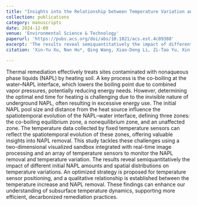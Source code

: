 ```yaml
---
title: "Insights into the Relationship between Temperature Variation and NAPL Removal during In Situ Thermal Remediation of Soil in the Presence of NAPL–Water Co-boiling: A Two-Dimensional Visualized Sandbox Study"
collection: publications
category: manuscripts
date: 2024-12-09
venue: 'Environmental Science & Technology'
paperurl: 'https://pubs.acs.org/doi/abs/10.1021/acs.est.4c09388'
excerpt: 'The results reveal semiquantitatively the impact of different initial NAPL amounts and spatial distributions on temperature variations, by using a two-dimensional visualized sandbox integrated with real-time image processing and an array of temperature sensors to monitor the NAPL removal and temperature variation.'
citation: 'Xin-Yu Xu, Nan Hu*, Qing Wang, Xiao-Dong Li, Zi-Tao Yu, Xin Song, and Li-Wu Fan*, Insights into the Relationship between Temperature Variation and NAPL Removal during In Situ Thermal Remediation of Soil in the Presence of NAPL-Water Co-boiling: A Two-Dimensional Visualized Sandbox Study, Environmental Science and Technology, 58(51), 22594-22602 (2024).'

---
```

Thermal remediation effectively treats sites contaminated with nonaqueous phase liquids (NAPL) by heating soil. A key process is the co-boiling at the water–NAPL interface, which lowers the boiling point due to combined vapor pressures, potentially reducing energy needs. However, determining the optimal end time for heating is challenging due to the invisible nature of underground NAPL, often resulting in excessive energy use. The initial NAPL pool size and distance from the heat source influence the spatiotemporal evolution of the NAPL–water interface, defining three zones: the co-boiling equilibrium zone, a nonequilibrium zone, and an unaffected zone. The temperature data collected by fixed temperature sensors can reflect the spatiotemporal evolution of these zones, offering valuable insights into NAPL removal. This study tackles these challenges using a two-dimensional visualized sandbox integrated with real-time image processing and an array of temperature sensors to monitor the NAPL removal and temperature variation. The results reveal semiquantitatively the impact of different initial NAPL amounts and spatial distributions on temperature variations. An optimized strategy is proposed for temperature sensor positioning, and a qualitative relationship is established between the temperature increase and NAPL removal. These findings can enhance our understanding of subsurface temperature dynamics, supporting more efficient, decarbonized remediation practices.
